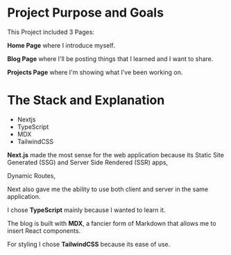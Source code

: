 # Project Purpose and Goals

This Project included 3 Pages:

**Home Page** where I introduce myself.

**Blog Page** where I'll be posting things that I learned and I want to share.

**Projects Page** where I'm showing what I’ve been working on.

# The Stack and Explanation

- Nextjs
- TypeScript
- MDX
- TailwindCSS

**Next.js** made the most sense for the web application because its Static Site Generated (SSG) and Server Side Rendered (SSR) apps,

Dynamic Routes,

Next also gave me the ability to use both client and server in the same application.

I chose **TypeScript** mainly because I wanted to learn it.

The blog is built with **MDX**, a fancier form of Markdown that allows me to insert React components.

For styling I chose **TailwindCSS** because its ease of use.
